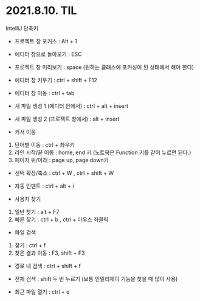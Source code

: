 # 2021.8.10. TIL 

IntelliJ 단축키

- 프로젝트 창 포커스 : Alt + 1

- 에디터 창으로 돌아오기 : ESC

- 프로젝트 창 미리보기 : space (원하는 클래스에 포커싱이 된 상태에서 해야 한다)

- 에디터 창 키우기 : ctrl + shift + F12

- 에디터 창 이동 : ctrl + tab

- 새 파일 생성 1 (에디터 안에서)
 : ctrl + alt + insert

- 새 파일 생성 2 (프로젝트 창에서)
 : alt + insert

- 커서 이동
1. 단어별 이동 : ctrl + 좌우키
2. 라인 시작/끝 이동 : home, end 키
  (노트북은 Function 키를 같이 누르면 된다.)
3. 페이지 위/아래  : page up, page down키


- 선택 확장/축소 : ctrl + W , ctrl + shift + W

- 자동 인덴트 : ctrl + alt + i

- 사용처 찾기 
1. 일반 찾기 : alt + F7
2. 빠른 찾기 : ctrl + b , ctrl + 마우스 좌클릭

-  파일 검색
1. 찾기 : ctrl + f
2. 찾은 결과 이동 : F3, shift + F3


- 경로 내 검색 : ctrl + shift + f

- 전체 검색 : shift 두 번 누르기
(보통 인텔리제이 기능을 찾을 때 많이 사용)

- 최근 파일 열기 : ctrl + e
